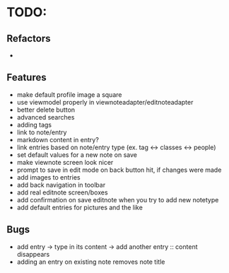 # TODO:

## Refactors
-

## Features
- make default profile image a square
- use viewmodel properly in viewnoteadapter/editnoteadapter
- better delete button
- advanced searches
- adding tags
- link to note/entry
- markdown content in entry?
- link entries based on note/entry type (ex. tag <-> classes <-> people)
- set default values for a new note on save
- make viewnote screen look nicer
- prompt to save in edit mode on back button hit, if changes were made
- add images to entries
- add back navigation in toolbar
- add real editnote screen/boxes
- add confirmation on save editnote when you try to add new notetype
- add default entries for pictures and the like

## Bugs
- add entry -> type in its content -> add another entry :: content disappears
- adding an entry on existing note removes note title
